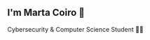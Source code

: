 ## I'm Marta Coiro 👋
Cybersecurity & Computer Science Student 👩‍💻

<!--
**MartaCoiro/MartaCoiro** is a ✨ _special_ ✨ repository because its `README.md` (this file) appears on your GitHub profile.
🎓 Attualmente iscritta alla magistrale in Cybersecurity, dopo una solida formazione in Informatica presso l'Università degli Studi di Salerno. Ho maturato esperienze in programmazione, sviluppo web e data analysis applicata, con una particolare attenzione alla sicurezza informatica e al machine learning.

🧑‍💻 Skills tecniche
Linguaggi di Programmazione: C, Java, C++, Python
Sviluppo Web: HTML, CSS, JavaScript, JSP
Database: MySQL, linguaggio SQL
Mobile Programming: Android, Java
Strumenti e Librerie: Unity, OpenSSL, GitHub, Visual Studio Code

🚀 Esperienze di Progetto
MusicConsole 🎶
Progetto di e-commerce musicale sviluppato con il mio team universitario. Mi sono occupata di:

Database Management: configurazione e gestione del database MySQL

Interfaccia Web: sviluppo front-end con HTML, CSS e JavaScript

Documentazione di Progetto: creazione e revisione per la presentazione finale.


Sense Square Internship 🌍
Durante il mio tirocinio in Sense Square, ho lavorato su un progetto di machine learning per analizzare immagini satellitari (Sentinel 2) con l'obiettivo di studiare il suolo europeo. Sviluppato in Python, questo progetto mi ha dato l’opportunità di applicare tecniche di analisi e mappatura dei dati.

📚 Formazione Accademica
Magistrale in Cybersecurity (in corso)
Laurea Triennale in Informatica, Università degli Studi di Salerno
Tesi: Sviluppo di algoritmi per l'analisi del suolo mediante immagini satellitari.

🎨 Passioni
Oltre alla tecnologia e all'informatica, ho una forte passione per le riprese video e la fotografia.Mi piace esplorare il mondo, scoprire nuove culture e, naturalmente, fotografare ogni momento memorabile 🌍📸.

👀 Perché seguirmi?
Mi occupo di tecnologie avanzate e sicurezza informatica con una forte passione per il miglioramento continuo. Attraverso i miei progetti, esploro il vasto mondo del machine learning, sviluppo di applicazioni web e mobile, e sicurezza dei dati.

Contattami per collaborazioni, consulenze o semplicemente per fare networking!
-->
